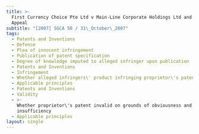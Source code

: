 ```yaml
---
title: >-
  First Currency Choice Pte Ltd v Main-Line Corporate Holdings Ltd and Another
  Appeal
subtitle: "[2007] SGCA 50 / 31\_October\_2007"
tags:
  - Patents and Inventions
  - Defence
  - Plea of innocent infringement
  - Publication of patent specification
  - Degree of knowledge imputed to alleged infringer upon publication
  - Patents and Inventions
  - Infringement
  - Whether alleged infringers\' product infringing proprietor\'s patent
  - Applicable principles
  - Patents and Inventions
  - Validity
  - >-
    Whether proprietor\'s patent invalid on grounds of obviousness and
    insufficiency
  - Applicable principles
layout: single
---
```


